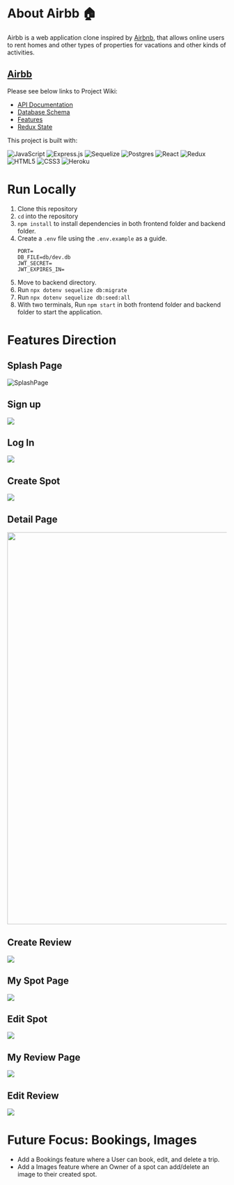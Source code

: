 # About Airbb 🏠

Airbb is a web application clone inspired by [Airbnb](https://www.airbnb.com/), that allows online users to rent homes and other types of properties for vacations and other kinds of activities. 
## [Airbb](https://backend-project-airbb.herokuapp.com/)

Please see below links to Project Wiki:
* [API Documentation](https://github.com/kevykim/Airbb-project/wiki/API-Documentation)
* [Database Schema](https://github.com/kevykim/Airbb-project/wiki/Database-Schema)
* [Features](https://github.com/kevykim/Airbb-project/wiki/Features)
* [Redux State](https://github.com/kevykim/Airbb-project/wiki/Redux-State)

This project is built with:  

![JavaScript](https://img.shields.io/badge/javascript-%23323330.svg?style=for-the-badge&logo=javascript&logoColor=%23F7DF1E)
![Express.js](https://img.shields.io/badge/express.js-%23404d59.svg?style=for-the-badge&logo=express&logoColor=%2361DAFB)
![Sequelize](https://img.shields.io/badge/Sequelize-52B0E7?style=for-the-badge&logo=Sequelize&logoColor=white)
![Postgres](https://img.shields.io/badge/postgres-%23316192.svg?style=for-the-badge&logo=postgresql&logoColor=white)
![React](https://img.shields.io/badge/react-%2320232a.svg?style=for-the-badge&logo=react&logoColor=%2361DAFB)
![Redux](https://img.shields.io/badge/redux-%23593d88.svg?style=for-the-badge&logo=redux&logoColor=white)
![HTML5](https://img.shields.io/badge/html5-%23E34F26.svg?style=for-the-badge&logo=html5&logoColor=white)
![CSS3](https://img.shields.io/badge/css3-%231572B6.svg?style=for-the-badge&logo=css3&logoColor=white)
![Heroku](https://img.shields.io/badge/heroku-%23430098.svg?style=for-the-badge&logo=heroku&logoColor=white)


# Run Locally

1. Clone this repository
2. `cd` into the repository
3. `npm install` to install dependencies in both frontend folder and backend folder.
4. Create a `.env` file using the `.env.example` as a guide.
    ```
    PORT=
    DB_FILE=db/dev.db
    JWT_SECRET=
    JWT_EXPIRES_IN=
    ```
5. Move to backend directory.
6. Run `npx dotenv sequelize db:migrate` 
7. Run `npx dotenv sequelize db:seed:all`
8. With two terminals, Run `npm start` in both frontend folder and backend folder to start the application.

# Features Direction

## Splash Page
![SplashPage](./frontend/public/readmeimages/Airbb%20Splash1024_1.jpg)

## Sign up
<img src="./frontend/public/readmeimages/Airbb%20Signup.png"/>

## Log In
<img src='./frontend/public/readmeimages/Airbb%20Login.png'/>

## Create Spot
<img src='./frontend/public/readmeimages/Airbb%20CreateSpot.png'/>

## Detail Page
<img src="./frontend/public/readmeimages/Airbb%20Detail.jpg" height='900' width='900'/> 

## Create Review 
<img src='./frontend/public/readmeimages/Airbb%20CreateReview.png'/>

## My Spot Page
<img src="./frontend/public/readmeimages/Airbb%20myspot.png"/>

## Edit Spot
<img src="./frontend/public/readmeimages/Airbb%20Editspot.png "/>

## My Review Page
<img src='./frontend/public/readmeimages/Airbb%20myreview.png'/>

## Edit Review
<img src="./frontend/public/readmeimages/Airbb%20Editreview.png" />

# Future Focus: Bookings, Images

- Add a Bookings feature where a User can book, edit, and delete a trip. 
- Add a Images feature where an Owner of a spot can add/delete an image to their created spot.
